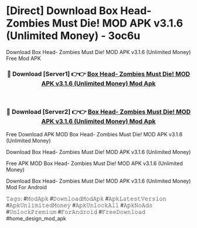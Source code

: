 # [Direct] Download Box Head- Zombies Must Die! MOD APK v3.1.6 (Unlimited Money) - 3oc6u
Download Box Head- Zombies Must Die! MOD APK v3.1.6 (Unlimited Money) Free Mod APK

<div align="center">
<h3>🔴 Download [Server1] 👉👉 <a href="https://apk-comot.site?title=Box_Head-_Zombies_Must_Die!_MOD_APK_v3.1.6_(Unlimited_Money)">Box Head- Zombies Must Die! MOD APK v3.1.6 (Unlimited Money) Mod Apk</a></h3><br>

<h3>🔴 Download [Server2] 👉👉 <a href="https://apk-comot.site?title=Box_Head-_Zombies_Must_Die!_MOD_APK_v3.1.6_(Unlimited_Money)">Box Head- Zombies Must Die! MOD APK v3.1.6 (Unlimited Money) Mod Apk</a></h3>
</div>


Free Download APK MOD Box Head- Zombies Must Die! MOD APK v3.1.6 (Unlimited Money)

Download Box Head- Zombies Must Die! MOD APK v3.1.6 (Unlimited Money) 

Free APK MOD Box Head- Zombies Must Die! MOD APK v3.1.6 (Unlimited Money) 

Download Box Head- Zombies Must Die! MOD APK v3.1.6 (Unlimited Money) Mod For Android

𝚃𝚊𝚐𝚜: #𝙼𝚘𝚍𝙰𝚙𝚔 #𝙳𝚘𝚠𝚗𝚕𝚘𝚊𝚍𝙼𝚘𝚍𝙰𝚙𝚔 #𝙰𝚙𝚔𝙻𝚊𝚝𝚎𝚜𝚝𝚅𝚎𝚛𝚜𝚒𝚘𝚗 #𝙰𝚙𝚔𝚄𝚗𝚕𝚒𝚖𝚒𝚝𝚎𝚍𝙼𝚘𝚗𝚎𝚢 #𝙰𝚙𝚔𝚄𝚗𝚕𝚘𝚌𝚔𝙰𝚕𝚕 #𝙰𝚙𝚔𝙽𝚘𝙰𝚍𝚜 #𝚄𝚗𝚕𝚘𝚌𝚔𝙿𝚛𝚎𝚖𝚒𝚞𝚖 #𝙵𝚘𝚛𝙰𝚗𝚍𝚛𝚘𝚒𝚍 #𝙵𝚛𝚎𝚎𝙳𝚘𝚠𝚗𝚕𝚘𝚊𝚍 #home_design_mod_apk